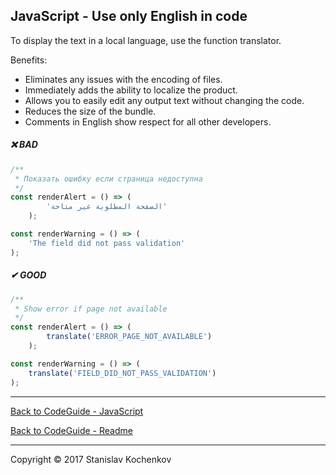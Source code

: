 ## JavaScript - Use only English in code

To display the text in a local language, use the function translator.

Benefits:

* Eliminates any issues with the encoding of files.
* Immediately adds the ability to localize the product.
* Allows you to easily edit any output text without changing the code.
* Reduces the size of the bundle.
* Comments in English show respect for all other developers.

##### ❌ BAD

```javascript
/**
 * Показать ошибку если страница недоступна
 */
const renderAlert = () => (
        'الصفحة المطلوبة غير متاحة'
    );

const renderWarning = () => (
    'The field did not pass validation'
);
```

##### ✔ GOOD

```javascript
/**
 * Show error if page not available
 */
const renderAlert = () => (
        translate('ERROR_PAGE_NOT_AVAILABLE')
    );

const renderWarning = () => (
    translate('FIELD_DID_NOT_PASS_VALIDATION')
);
```

---

[Back to CodeGuide - JavaScript](https://github.com/UserBug/codeGuide/tree/v2/docs/javaScript)

[Back to CodeGuide - Readme](https://github.com/UserBug/codeGuide/tree/v2)

---
Copyright © 2017 Stanislav Kochenkov 
